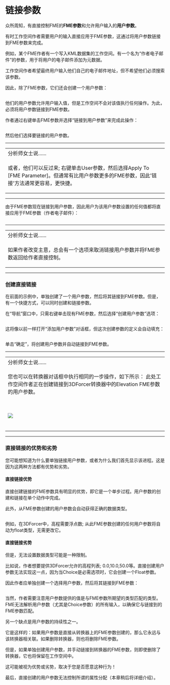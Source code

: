 # 链接参数

<p><font style="vertical-align: inherit;"><font style="vertical-align: inherit;">众所周知，有</font><font style="vertical-align: inherit;">直接控制FME的</font></font><strong><font style="vertical-align: inherit;"><font style="vertical-align: inherit;">FME参数</font></font></strong><font style="vertical-align: inherit;"><font style="vertical-align: inherit;">和</font><font style="vertical-align: inherit;">允许用户输入的</font></font><strong><font style="vertical-align: inherit;"><font style="vertical-align: inherit;">用户参数</font></font></strong><font style="vertical-align: inherit;"><font style="vertical-align: inherit;">。</font></font></p>
<p><font style="vertical-align: inherit;"><font style="vertical-align: inherit;">有时工作空间作者需要用户的输入直接应用于FME参数，这通过将用户参数链接到FME参数来完成。</font></font></p>
<p><font style="vertical-align: inherit;"><font style="vertical-align: inherit;">例如，某个FME作者有一个写入KML数据集的工作空间。</font><font style="vertical-align: inherit;">有一个名为“作者电子邮件”的参数，用于将用户的电子邮件添加为元数据。</font></font></p>
<p><font style="vertical-align: inherit;"><font style="vertical-align: inherit;">工作空间作者希望最终用户输入他们自己的电子邮件地址，但不希望他们必须搜索该参数。</font></font></p>
<p><font style="vertical-align: inherit;"><font style="vertical-align: inherit;">因此，除了FME参数，它们还会创建一个用户参数：</font></font></p>
<p><a target="_blank" href="https://github.com/safesoftware/FMETraining/blob/Desktop-Advanced-2018/DesktopAdvanced4Parameters/Images/Img4.020.FMEParameterAndUserParameter.png"><img src="./Images/Img4.020.FMEParameterAndUserParameter.png" alt="" style="max-width:100%;"></a></p>
<p><font style="vertical-align: inherit;"><font style="vertical-align: inherit;">他们的用户参数允许用户输入值，但是工作空间不会对该值执行任何操作。</font><font style="vertical-align: inherit;">为此，必须将用户参数链接到FME参数。</font></font></p>
<p><font style="vertical-align: inherit;"><font style="vertical-align: inherit;">作者通过右键单击FME参数并选择“链接到用户参数”来完成此操作：</font></font></p>
<p><a target="_blank" href="https://github.com/safesoftware/FMETraining/blob/Desktop-Advanced-2018/DesktopAdvanced4Parameters/Images/Img4.021.LinkToUserParameter.png"><img src="./Images/Img4.021.LinkToUserParameter.png" alt="" style="max-width:100%;"></a></p>
<p><font style="vertical-align: inherit;"><font style="vertical-align: inherit;">然后他们选择要链接的用户参数。</font></font></p>
<hr>

<table>
<tbody><tr>
<td>
<i></i><font style="vertical-align: inherit;"><font style="vertical-align: inherit;">
分析师女士说......
</font></font></td>
</tr>
<tr>
<td><font style="vertical-align: inherit;"><font style="vertical-align: inherit;">

或者，他们可以反过来; </font><font style="vertical-align: inherit;">右键单击User参数，然后选择Apply To [FME Parameter]。</font><font style="vertical-align: inherit;">但通常有比用户参数更多的FME参数，因此'链接'方法通常更容易，更快捷。

</font></font></td>
</tr>
</tbody></table>
<hr>
<p><font style="vertical-align: inherit;"><font style="vertical-align: inherit;">由于FME参数现在链接到用户参数，因此用户为该用户参数设置的任何值都将直接应用于FME参数（作者电子邮件）：</font></font></p>
<p><a target="_blank" href="https://github.com/safesoftware/FMETraining/blob/Desktop-Advanced-2018/DesktopAdvanced4Parameters/Images/Img4.022.LinkedToUserParameter.png"><img src="./Images/Img4.022.LinkedToUserParameter.png" alt="" style="max-width:100%;"></a></p>
<hr>

<table>
<tbody><tr>
<td>
<i></i><font style="vertical-align: inherit;"><font style="vertical-align: inherit;">
分析师女士说......
</font></font></td>
</tr>
<tr>
<td><font style="vertical-align: inherit;"><font style="vertical-align: inherit;">

如果作者改变主意，总会有一个选项来取消链接用户参数并将FME参数返回给作者直接控制。

</font></font></td>
</tr>
</tbody></table>
<hr>
<h3><a id="user-content-creating-direct-links" class="anchor" aria-hidden="true" href="https://github.com/safesoftware/FMETraining/blob/Desktop-Advanced-2018/DesktopAdvanced4Parameters/4.04.LinkingParameters.md#creating-direct-links"></a><font style="vertical-align: inherit;"><font style="vertical-align: inherit;">创建直接链接</font></font></h3>
<p><font style="vertical-align: inherit;"><font style="vertical-align: inherit;">在前面的示例中，单独创建了一个用户参数，然后将其链接到FME参数。</font><font style="vertical-align: inherit;">但是，有一个快捷方式，可以同时创建和链接参数。</font></font></p>
<p><font style="vertical-align: inherit;"><font style="vertical-align: inherit;">在“导航”窗口中，只需右键单击现有FME参数，然后选择“创建用户参数”选项：</font></font></p>
<p><a target="_blank" href="https://github.com/safesoftware/FMETraining/blob/Desktop-Advanced-2018/DesktopAdvanced4Parameters/Images/Img4.023.CreateDirectUserParameter.png"><img src="./Images/Img4.023.CreateDirectUserParameter.png" alt="" style="max-width:100%;"></a></p>
<p><font style="vertical-align: inherit;"><font style="vertical-align: inherit;">这将像以前一样打开“添加用户参数”对话框，但这次创建参数的定义会自动填充：</font></font></p>
<p><a target="_blank" href="https://github.com/safesoftware/FMETraining/blob/Desktop-Advanced-2018/DesktopAdvanced4Parameters/Images/Img4.024.CreateDirectUserParameterDialog.png"><img src="./Images/Img4.024.CreateDirectUserParameterDialog.png" alt="" style="max-width:100%;"></a></p>
<p><font style="vertical-align: inherit;"><font style="vertical-align: inherit;">单击“确定”，将创建用户参数并自动链接到FME参数。</font></font></p>
<hr>

<table>
<tbody><tr>
<td>
<i></i><font style="vertical-align: inherit;"><font style="vertical-align: inherit;">
分析师女士说......
</font></font></td>
</tr>
<tr>
<td><font style="vertical-align: inherit;"><font style="vertical-align: inherit;">

您也可以在转换器对话框中执行相同的一步操作，如下所示：
 </font><font style="vertical-align: inherit;">此处工作空间作者正在创建链接到3DForcer转换器中的Elevation FME参数的用户参数。 

</font></font><br><br><a target="_blank" href="https://github.com/safesoftware/FMETraining/blob/Desktop-Advanced-2018/DesktopAdvanced4Parameters/Images/Img4.025.CreateDirectUserParameterTransformer.png"><img src="./Images/Img4.025.CreateDirectUserParameterTransformer.png" style="max-width:100%;"></a>
<br><br><font style="vertical-align: inherit;"></font></td>
</tr>
</tbody></table>
<hr>
<h3><a id="user-content-advantages-and-disadvantages-of-direct-links" class="anchor" aria-hidden="true" href="https://github.com/safesoftware/FMETraining/blob/Desktop-Advanced-2018/DesktopAdvanced4Parameters/4.04.LinkingParameters.md#advantages-and-disadvantages-of-direct-links"></a><font style="vertical-align: inherit;"><font style="vertical-align: inherit;">直接链接的优势和劣势</font></font></h3>
<p><font style="vertical-align: inherit;"><font style="vertical-align: inherit;">您可能想知道为什么要单独链接用户参数，或者为什么我们首先显示该进程。</font><font style="vertical-align: inherit;">这是因为这两种方法都有优势和劣势。</font></font></p>
<h4><a id="user-content-direct-link-advantages" class="anchor" aria-hidden="true" href="https://github.com/safesoftware/FMETraining/blob/Desktop-Advanced-2018/DesktopAdvanced4Parameters/4.04.LinkingParameters.md#direct-link-advantages"></a><font style="vertical-align: inherit;"><font style="vertical-align: inherit;">直接链接优势</font></font></h4>
<p><font style="vertical-align: inherit;"><font style="vertical-align: inherit;">直接创建链接的FME参数具有明显的优势，即它是一个单步过程。</font><font style="vertical-align: inherit;">用户参数的创建和链接在单个动作中完成。</font></font></p>
<p><font style="vertical-align: inherit;"><font style="vertical-align: inherit;">此外，从FME参数创建的用户参数会自动获得正确的数据类型。</font></font></p>
<p><a target="_blank" href="https://github.com/safesoftware/FMETraining/blob/Desktop-Advanced-2018/DesktopAdvanced4Parameters/Images/Img4.026.ParameterPredefinedType.png"><img src="./Images/Img4.026.ParameterPredefinedType.png" alt="" style="max-width:100%;"></a></p>
<p><font style="vertical-align: inherit;"><font style="vertical-align: inherit;">例如，在3DForcer中，高程需要浮点数; </font><font style="vertical-align: inherit;">从此FME参数创建的任何用户参数将自动为float类型，无需更改它。</font></font></p>
<h4><a id="user-content-direct-link-disadvantages" class="anchor" aria-hidden="true" href="https://github.com/safesoftware/FMETraining/blob/Desktop-Advanced-2018/DesktopAdvanced4Parameters/4.04.LinkingParameters.md#direct-link-disadvantages"></a><font style="vertical-align: inherit;"><font style="vertical-align: inherit;">直接链接劣势</font></font></h4>
<p><font style="vertical-align: inherit;"><font style="vertical-align: inherit;">但是，无法设置数据类型可能是一种限制。</font></font></p>
<p><font style="vertical-align: inherit;"><font style="vertical-align: inherit;">比如说，作者想要提供3DForcer允许的高程列表; </font><font style="vertical-align: inherit;">0.0,10.0,50.0等。直接创建用户参数无法实现这一点，因为当Choice是必需选项时，它会创建一个Float参数。</font></font></p>
<p><font style="vertical-align: inherit;"><font style="vertical-align: inherit;">因此作者应单独创建一个选择用户参数，然后将其链接到FME参数：</font></font></p>
<p><a target="_blank" href="https://github.com/safesoftware/FMETraining/blob/Desktop-Advanced-2018/DesktopAdvanced4Parameters/Images/Img4.027.ParameterElevationLink.png"><img src="./Images/Img4.027.ParameterElevationLink.png" alt="" style="max-width:100%;"></a></p>
<p><font style="vertical-align: inherit;"><font style="vertical-align: inherit;">当然，作者需要注意用户参数提供的值是与FME参数所期望的类型匹配的类型。</font><font style="vertical-align: inherit;">FME无法解析用户参数（尤其是Choice参数）的所有输入，以确保它与链接到的FME参数匹配。</font></font></p>
<p><font style="vertical-align: inherit;"><font style="vertical-align: inherit;">另一个缺点是用户参数的持续性之一。</font></font></p>
<p><font style="vertical-align: inherit;"><font style="vertical-align: inherit;">它是这样的：如果用户参数是直接从转换器上的FME参数创建的，那么它永远与该转换器相关联。</font><font style="vertical-align: inherit;">如果删除转换器，则也将删除FME参数。</font></font></p>
<p><font style="vertical-align: inherit;"><font style="vertical-align: inherit;">但是，如果单独创建用户参数，并手动链接到转换器的FME参数，则即使删除了转换器，它也将保留在工作空间中。</font></font></p>
<p><font style="vertical-align: inherit;"><font style="vertical-align: inherit;">这可能被视为优势或劣势，取决于您是否愿意这种行为！</font></font></p>
<p><font style="vertical-align: inherit;"><font style="vertical-align: inherit;">最后，直接创建的用户参数无法控制所谓的属性分配（本章稍后将详细介绍）。</font></font></p>
